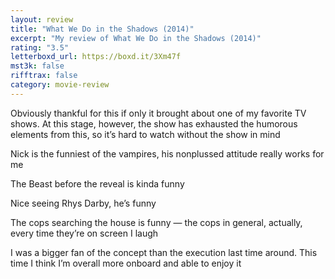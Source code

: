 ```yaml
---
layout: review
title: "What We Do in the Shadows (2014)"
excerpt: "My review of What We Do in the Shadows (2014)"
rating: "3.5"
letterboxd_url: https://boxd.it/3Xm47f
mst3k: false
rifftrax: false
category: movie-review
---
```


Obviously thankful for this if only it brought about one of my favorite TV shows. At this stage, however, the show has exhausted the humorous elements from this, so it’s hard to watch without the show in mind

Nick is the funniest of the vampires, his nonplussed attitude really works for me

The Beast before the reveal is kinda funny

Nice seeing Rhys Darby, he’s funny

The cops searching the house is funny — the cops in general, actually, every time they’re on screen I laugh

I was a bigger fan of the concept than the execution last time around. This time I think I’m overall more onboard and able to enjoy it
